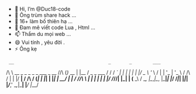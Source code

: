 - 👋 Hi, I’m @Duc18-code
- 👀 Ông trùm share hack ...
- 🌱 16+ làm bố thiên hạ ...
- 💞️ Đam mê viết code Lua , Html ...
- 📫 Thẩm du mọi web ...
- 😄 Vui tính , yêu đời .
- ⚡ Ông kẹ 

<!---
Duc18-code/Duc18-code is a ✨ special ✨ repository because its `README.md` (this file) appears on your GitHub profile.
You can click the Preview link to take a look at your changes.
--->
     __                                    _       _        ___            
  /\ \ \__ _ _   _ _   _  ___ _ __   /\/\ (_)_ __ | |__    /   \_   _  ___ 
 /  \/ / _` | | | | | | |/ _ \ '_ \ /    \| | '_ \| '_ \  / /\ / | | |/ __|
/ /\  / (_| | |_| | |_| |  __/ | | / /\/\ \ | | | | | | |/ /_//| |_| | (__ 
\_\ \/ \__, |\__,_|\__, |\___|_| |_\/    \/_|_| |_|_| |_/___,'  \__,_|\___|
       |___/       |___/     
